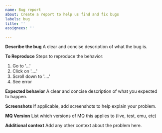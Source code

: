 ```yaml
---
name: Bug report
about: Create a report to help us find and fix bugs
labels: bug
title: ''
assignees: ''

---
```


**Describe the bug**
A clear and concise description of what the bug is.

**To Reproduce**
Steps to reproduce the behavior:
1. Go to '...'
2. Click on '....'
3. Scroll down to '....'
4. See error

**Expected behavior**
A clear and concise description of what you expected to happen.

**Screenshots**
If applicable, add screenshots to help explain your problem.

**MQ Version**
List which versions of MQ this applies to (live, test, emu, etc)

**Additional context**
Add any other context about the problem here.
